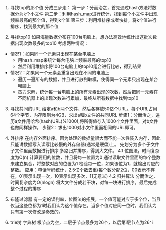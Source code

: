 1. 寻找top的那个值
分成三步走：
第一步：分而治之，首先通过hash方法将数据分为k个小文件
第二步：利用hash_map进行统计，找到每个小文件中出现频率最高的那个值，得到k个值
第三步：利用堆排序或者快排，将k个值进行排序，找到最大的那个值

2. 寻找top10
如果海量数据分布在100台电脑上，想办法高效地统计出这批次数据出现次数最多的top10
考虑两种情况：
- 情况1：如果同一个元素只出现在某台电脑上
    - 用hash_map来统计每台电脑上频率最高的top10
    - 然后利用堆排序将100台电脑上的top10组合进行比较，得到结果
- 情况2：如果同一个元素会重复出现在不同的电脑上
    - 遍历一遍所有的数据，并且进行散列取模，使得同一个元素只出现在某台电脑上
    - 蛮力求解，统计每一台电脑上的所有元素出现的次数，然后把同一元素在不同机器上的出现次数进行累加，最终从所有数据中找到top10

3. 寻找共同的URL
给定a和b两个文件，然后各存放50亿个URL。每个URL占用64个字节，内存限制为4GB，求出a和b文件的共同URL
步骤1：分而治之，遍历a文件用哈希(hash(URL)%1000),将所得值存入1000个文件里面，对b文件也做同样操作。
步骤2：求出1000对小文件里面相同的URL即可。

4. 外排序
在内存外面排序。因为处理的数据量很大而不能一次性装入内存，因此只能讲数据写入读写比较慢的外存储器(通常是硬盘)上。
先划分为多个子文件
子文件里面数据进行排序
多路归并排序，得到大文件。
4.1 位图法，时间复杂度为O(n)
计算要用的位数，并且将每一位置为0
通过读取文件里面的每个整数来建立集合，将整数对应的位置为1
检验每一位，如果该位为1，就输出对应的整数。
应用：电话号码统计，2.5亿个数去重(每个数分配2位，00表示不存在，01表示出现一次，10表示出现多次，11无意义)
4.2 归并算法
分而治之，时间复杂度为O(nlogn)
将大文件分成若干块，对每一块进行排序，最后完成整个过程的排序

5. 布隆过滤器
有一定的误判率，位图法的拓展，一个值可能对应于多个位，当且仅当这些位都为1时我们认为这个值存在。当多个值对应同一位时，我们认为只有第一次修改是奏效的。

6. trie树
字典树
根节点为空，二层子节点最多为26个，以后第i层节点为26^i
